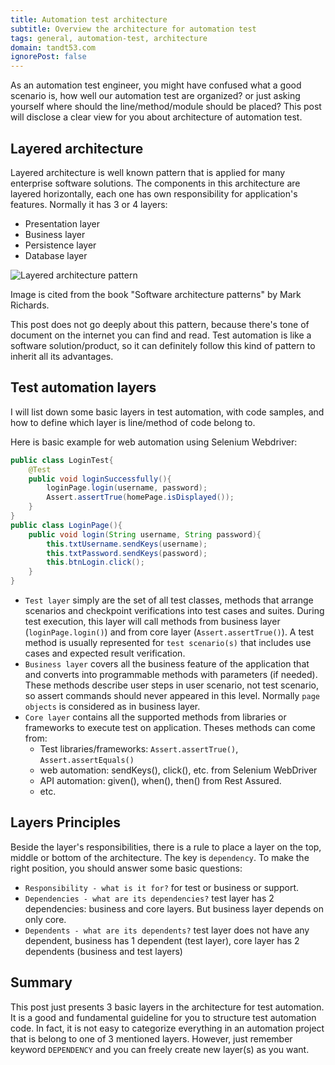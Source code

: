 ```yaml
---
title: Automation test architecture
subtitle: Overview the architecture for automation test
tags: general, automation-test, architecture
domain: tandt53.com
ignorePost: false
---
```


As an automation test engineer, you might have confused what a good scenario is, how well our automation test are organized? or just asking yourself where should the line/method/module should be placed? This post will disclose a clear view for you about architecture of automation test.

## Layered architecture 
Layered architecture is well known pattern that is applied for many enterprise software solutions. The components in this architecture are layered horizontally, each one has own responsibility for application's features. Normally it has 3 or 4 layers:
- Presentation layer
- Business layer
- Persistence layer
- Database layer

![Layered architecture pattern](https://www.oreilly.com/api/v2/epubs/9781491971437/files/assets/sapr_0101.png)

Image is cited from the book "Software architecture patterns" by Mark Richards. 

This post does not go deeply about this pattern, because there's tone of document on the internet you can find and read. Test automation is like a software solution/product, so it can definitely follow this kind of pattern to inherit all its advantages.

## Test automation layers 
I will list down some basic layers in test automation, with code samples, and how to define which layer is line/method of code belong to. 

Here is basic example for web automation using Selenium Webdriver:
```java
public class LoginTest{
    @Test
    public void loginSuccessfully(){
        loginPage.login(username, password);
        Assert.assertTrue(homePage.isDisplayed());
    }
}
public class LoginPage(){
    public void login(String username, String password){
        this.txtUsername.sendKeys(username);
        this.txtPassword.sendKeys(password);
        this.btnLogin.click();
    }
}
```
- `Test layer` simply are the set of all test classes, methods that arrange scenarios and checkpoint verifications into test cases and suites. During test execution, this layer will call methods from business layer (`loginPage.login()`) and from core layer (`Assert.assertTrue()`). A test method is usually represented for `test scenario(s)` that includes use cases and expected result verification.
- `Business layer` covers all the business feature of the application that and converts into programmable methods with parameters (if needed). These methods describe user steps in user scenario, not test scenario, so assert commands should never appeared in this level. Normally `page objects` is considered as in business layer.
- `Core layer` contains all the supported methods from libraries or frameworks to execute test on application. Theses methods can come from:
  - Test libraries/frameworks: `Assert.assertTrue()`, `Assert.assertEquals()`
  - web automation: sendKeys(), click(), etc. from Selenium WebDriver
  - API automation: given(), when(), then() from Rest Assured.
  - etc.

## Layers Principles
Beside the layer's responsibilities, there is a rule to place a layer on the top, middle or bottom of the architecture. The key is `dependency`.
To make the right position, you should answer some basic questions:
- `Responsibility - what is it for?` for test or business or support.
- `Dependencies - what are its dependencies?` test layer has 2 dependencies: business and core layers. But business layer depends on only core.
- `Dependents - what are its dependents?` test layer does not have any dependent, business has 1 dependent (test layer), core layer has 2 dependents (business and test layers)

 
## Summary
This post just presents 3 basic layers in the architecture for test automation. It is a good and fundamental guideline for you to structure test automation code. In fact, it is not easy to categorize everything in an automation project that is belong to one of 3 mentioned layers. However, just remember keyword `DEPENDENCY` and you can freely create new layer(s) as you want.